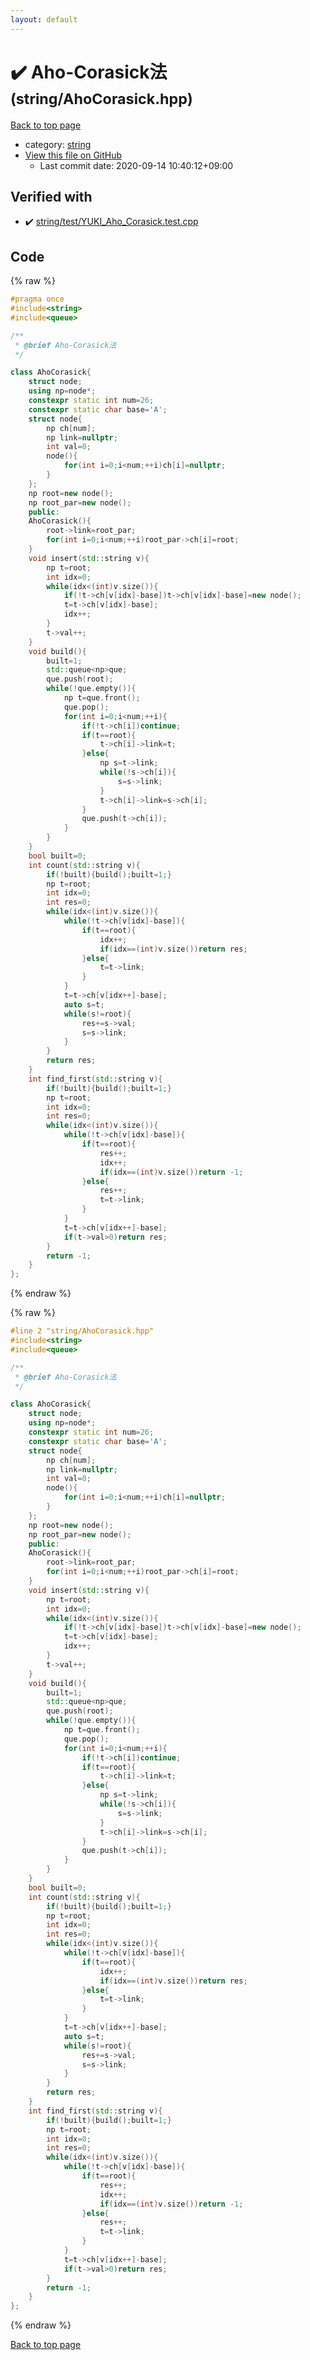 ```yaml
---
layout: default
---
```


<!-- mathjax config similar to math.stackexchange -->
<script type="text/javascript" async
  src="https://cdnjs.cloudflare.com/ajax/libs/mathjax/2.7.5/MathJax.js?config=TeX-MML-AM_CHTML">
</script>
<script type="text/x-mathjax-config">
  MathJax.Hub.Config({
    TeX: { equationNumbers: { autoNumber: "AMS" }},
    tex2jax: {
      inlineMath: [ ['$','$'] ],
      processEscapes: true
    },
    "HTML-CSS": { matchFontHeight: false },
    displayAlign: "left",
    displayIndent: "2em"
  });
</script>

<script type="text/javascript" src="https://cdnjs.cloudflare.com/ajax/libs/jquery/3.4.1/jquery.min.js"></script>
<script src="https://cdn.jsdelivr.net/npm/jquery-balloon-js@1.1.2/jquery.balloon.min.js" integrity="sha256-ZEYs9VrgAeNuPvs15E39OsyOJaIkXEEt10fzxJ20+2I=" crossorigin="anonymous"></script>
<script type="text/javascript" src="../../assets/js/copy-button.js"></script>
<link rel="stylesheet" href="../../assets/css/copy-button.css" />


# :heavy_check_mark: Aho-Corasick法 <small>(string/AhoCorasick.hpp)</small>

<a href="../../index.html">Back to top page</a>

* category: <a href="../../index.html#b45cffe084dd3d20d928bee85e7b0f21">string</a>
* <a href="{{ site.github.repository_url }}/blob/master/string/AhoCorasick.hpp">View this file on GitHub</a>
    - Last commit date: 2020-09-14 10:40:12+09:00




## Verified with

* :heavy_check_mark: <a href="../../verify/string/test/YUKI_Aho_Corasick.test.cpp.html">string/test/YUKI_Aho_Corasick.test.cpp</a>


## Code

<a id="unbundled"></a>
{% raw %}
```cpp
#pragma once
#include<string>
#include<queue>

/**
 * @brief Aho-Corasick法
 */

class AhoCorasick{
    struct node;
    using np=node*;
    constexpr static int num=26;
    constexpr static char base='A';
    struct node{
        np ch[num];
        np link=nullptr;
        int val=0;
        node(){
            for(int i=0;i<num;++i)ch[i]=nullptr;
        }
    };
    np root=new node();
    np root_par=new node();
    public:
    AhoCorasick(){
        root->link=root_par;
        for(int i=0;i<num;++i)root_par->ch[i]=root;
    }
    void insert(std::string v){
        np t=root;
        int idx=0;
        while(idx<(int)v.size()){
            if(!t->ch[v[idx]-base])t->ch[v[idx]-base]=new node();
            t=t->ch[v[idx]-base];
            idx++;
        }
        t->val++;
    }
    void build(){
        built=1;
        std::queue<np>que;
        que.push(root);
        while(!que.empty()){
            np t=que.front();
            que.pop();
            for(int i=0;i<num;++i){
                if(!t->ch[i])continue;
                if(t==root){
                    t->ch[i]->link=t;
                }else{
                    np s=t->link;
                    while(!s->ch[i]){
                        s=s->link;
                    }
                    t->ch[i]->link=s->ch[i];
                }
                que.push(t->ch[i]);
            }
        }
    }
    bool built=0;
    int count(std::string v){
        if(!built){build();built=1;}
        np t=root;
        int idx=0;
        int res=0;
        while(idx<(int)v.size()){
            while(!t->ch[v[idx]-base]){
                if(t==root){
                    idx++;
                    if(idx==(int)v.size())return res;
                }else{
                    t=t->link;
                }
            }
            t=t->ch[v[idx++]-base];
            auto s=t;
            while(s!=root){
                res+=s->val;
                s=s->link;
            }
        }
        return res;
    }
    int find_first(std::string v){
        if(!built){build();built=1;}
        np t=root;
        int idx=0;
        int res=0;
        while(idx<(int)v.size()){
            while(!t->ch[v[idx]-base]){
                if(t==root){
                    res++;
                    idx++;
                    if(idx==(int)v.size())return -1;
                }else{
                    res++;
                    t=t->link;
                }
            }
            t=t->ch[v[idx++]-base];
            if(t->val>0)return res;
        }
        return -1;
    }
};

```
{% endraw %}

<a id="bundled"></a>
{% raw %}
```cpp
#line 2 "string/AhoCorasick.hpp"
#include<string>
#include<queue>

/**
 * @brief Aho-Corasick法
 */

class AhoCorasick{
    struct node;
    using np=node*;
    constexpr static int num=26;
    constexpr static char base='A';
    struct node{
        np ch[num];
        np link=nullptr;
        int val=0;
        node(){
            for(int i=0;i<num;++i)ch[i]=nullptr;
        }
    };
    np root=new node();
    np root_par=new node();
    public:
    AhoCorasick(){
        root->link=root_par;
        for(int i=0;i<num;++i)root_par->ch[i]=root;
    }
    void insert(std::string v){
        np t=root;
        int idx=0;
        while(idx<(int)v.size()){
            if(!t->ch[v[idx]-base])t->ch[v[idx]-base]=new node();
            t=t->ch[v[idx]-base];
            idx++;
        }
        t->val++;
    }
    void build(){
        built=1;
        std::queue<np>que;
        que.push(root);
        while(!que.empty()){
            np t=que.front();
            que.pop();
            for(int i=0;i<num;++i){
                if(!t->ch[i])continue;
                if(t==root){
                    t->ch[i]->link=t;
                }else{
                    np s=t->link;
                    while(!s->ch[i]){
                        s=s->link;
                    }
                    t->ch[i]->link=s->ch[i];
                }
                que.push(t->ch[i]);
            }
        }
    }
    bool built=0;
    int count(std::string v){
        if(!built){build();built=1;}
        np t=root;
        int idx=0;
        int res=0;
        while(idx<(int)v.size()){
            while(!t->ch[v[idx]-base]){
                if(t==root){
                    idx++;
                    if(idx==(int)v.size())return res;
                }else{
                    t=t->link;
                }
            }
            t=t->ch[v[idx++]-base];
            auto s=t;
            while(s!=root){
                res+=s->val;
                s=s->link;
            }
        }
        return res;
    }
    int find_first(std::string v){
        if(!built){build();built=1;}
        np t=root;
        int idx=0;
        int res=0;
        while(idx<(int)v.size()){
            while(!t->ch[v[idx]-base]){
                if(t==root){
                    res++;
                    idx++;
                    if(idx==(int)v.size())return -1;
                }else{
                    res++;
                    t=t->link;
                }
            }
            t=t->ch[v[idx++]-base];
            if(t->val>0)return res;
        }
        return -1;
    }
};

```
{% endraw %}

<a href="../../index.html">Back to top page</a>

